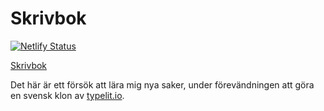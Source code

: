# Skrivbok

[![Netlify Status](https://api.netlify.com/api/v1/badges/394cc608-a88c-44c1-a605-6c9283d92899/deploy-status)](https://app.netlify.com/sites/skrivbok/deploys)

[Skrivbok](https://skrivbok.netlify.app/)

Det här är ett försök att lära mig nya saker, under förevändningen att göra en svensk klon av [typelit.io](https://typelit.io/).
